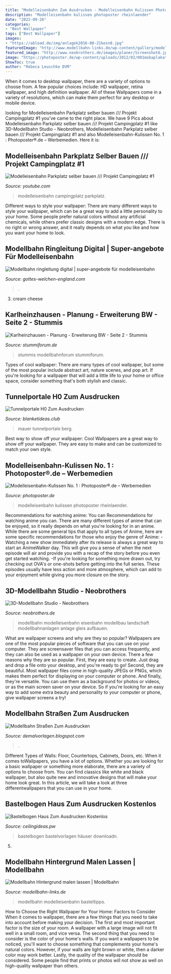 ```yaml
---
title: "Modelleisenbahn Zum Ausdrucken - Modelleisenbahn Kulissen Photoposter Rheinlaender"
description: "Modelleisenbahn kulissen photoposter rheinlaender"
date: "2022-09-26"
categories:
- "Best Wallpaper"
tags: ["Best Wallpaper"]
images:
- "https://abload.de/img/anlagek2016-08-21kesn8.jpg"
featuredImage: "http://www.modellbahn-links.de/wp-content/gallery/modellbahn-hintergrund/modelleisenbahn-hintergrund.jpg"
featured_image: "http://www.neobrothers.de/images/planer/Screenshot6.jpg"
image: "https://photoposter.de/wp-content/uploads/2012/02/001mobaplakat11.jpg"
ShowToc: true
author: "Rebeca Leuschke DVM"
---
```



When it comes to desktop wallpaper, there are a variety of options to choose from. A few popular choices include: HD wallpaper, retina wallpaper, and high definition wallpaper. All of these Wallpapers come in a variety of resolutions, which can make them perfect for any desktop or mobile device. 

	

		
looking for Modelleisenbahn Parkplatz selber bauen /// Projekt Campingplatz #1 you've came to the right place. We have 9 Pics about Modelleisenbahn Parkplatz selber bauen /// Projekt Campingplatz #1 like 3D-Modellbahn Studio - Neobrothers, Modelleisenbahn Parkplatz selber bauen /// Projekt Campingplatz #1 and also Modelleisenbahn-Kulissen No. 1 : Photoposter®.de – Werbemedien. Here it is:
		
    
## Modelleisenbahn Parkplatz Selber Bauen /// Projekt Campingplatz #1

<img loading=lazy src="https://i.ytimg.com/vi/jiR2ReQMQl0/maxresdefault.jpg" onerror="this.onerror=null;this.src='https://tse2.mm.bing.net/th?id=OIP.JLH_GBOfvbdKOaTx4hmDIAHaEK&amp;pid=15.1';" alt="Modelleisenbahn Parkplatz selber bauen /// Projekt Campingplatz #1">

_Source: youtube.com_

>modelleisenbahn campingplatz parkplatz. 

	

Different ways to style your wallpaper:
There are many different ways to style your wallpaper, which can be a great way to add a little personality to your home. Some people prefer natural colors without any artificial chemicals, while others prefer classic designs with a modern edge. There is no right or wrong answer, and it really depends on what you like and how you want your home to look.

    
## Modellbahn Ringleitung Digital | Super-angebote Für Modelleisenbahn

<img loading=lazy src="https://gottes-welchen-england.com/raaahh/E2jqGqTEC4Nw3gY7hIfiawHaE3.jpg" onerror="this.onerror=null;this.src='https://tse3.mm.bing.net/th?id=OIP.Za1CsvzPbraHt_tfT5QeZQAAAA&amp;pid=15.1';" alt="Modellbahn ringleitung digital | super-angebote für modelleisenbahn">

_Source: gottes-welchen-england.com_

>. 

	

3. cream cheese 

    
## Karlheinzhausen - Planung - Erweiterung BW - Seite 2 - Stummis

<img loading=lazy src="https://abload.de/img/anlagek2016-08-21kesn8.jpg" onerror="this.onerror=null;this.src='https://tse3.mm.bing.net/th?id=OIP.yX9UC1-P_O3CSHsuK_PckAHaD1&amp;pid=15.1';" alt="Karlheinzhausen - Planung - Erweiterung BW - Seite 2 - Stummis">

_Source: stummiforum.de_

>stummis modellbahnforum stummiforum. 

	

Types of cool wallpaper:
There are many types of cool wallpaper, but some of the most popular include abstract art, nature scenes, and pop art. If you're looking for a wallpaper that will add a little life to your home or office space, consider something that's both stylish and classic.

    
## Tunnelportale H0 Zum Ausdrucken

<img loading=lazy src="http://www.meinemodelleisenbahn.de/images/mauer.jpg" onerror="this.onerror=null;this.src='https://tse4.mm.bing.net/th?id=OIP.9Fe9KXwl1-Bgr6kVL7uO_gHaFQ&amp;pid=15.1';" alt="Tunnelportale H0 Zum Ausdrucken">

_Source: blanketideas.club_

>mauer tunnelportale berg. 

	

Best way to show off your wallpaper:
Cool Wallpapers are a great way to show off your wallpaper. They are easy to make and can be customized to match your own style.

    
## Modelleisenbahn-Kulissen No. 1 : Photoposter®.de – Werbemedien

<img loading=lazy src="https://photoposter.de/wp-content/uploads/2012/02/001mobaplakat11.jpg" onerror="this.onerror=null;this.src='https://tse3.mm.bing.net/th?id=OIP.wWwrQsApPziI2tTj-Mq50AHaDc&amp;pid=15.1';" alt="Modelleisenbahn-Kulissen No. 1 : Photoposter®.de – Werbemedien">

_Source: photoposter.de_

>modelleisenbahn kulissen photoposter rheinlaender. 

	

Recommendations for watching anime: You can
Recommendations for watching anime you can. There are many different types of anime that can be enjoyed, so it really depends on what you're looking for in an anime. While there are some general tips that apply to all types of Anime, here are some specific recommendations for those who enjoy the genre of Anime: 
-Watching a new show immediately after its release is always a great way to start an AnimeWalker day. This will give you a sense of when the next episode will air and provide you with a recap of the story before you even get started watching. 
-If you're looking for something more drawn out, try checking out OVA's or one-shots before getting into the full series. These episodes usually have less action and more atmosphere, which can add to your enjoyment while giving you more closure on the story.

    
## 3D-Modellbahn Studio - Neobrothers

<img loading=lazy src="http://www.neobrothers.de/images/planer/Screenshot6.jpg" onerror="this.onerror=null;this.src='https://tse3.mm.bing.net/th?id=OIP.c3tizGOeexeq9voObuOO_AHaDq&amp;pid=15.1';" alt="3D-Modellbahn Studio - Neobrothers">

_Source: neobrothers.de_

>modellbahn modelleisenbahn eisenbahn modellbau landschaft modellbahnanlagen anlage gleis aufbauen. 

	

What are wallpaper screens and why are they so popular?
Wallpapers are one of the most popular pieces of software that you can use on your computer. They are screensaver files that you can access frequently, and they can also be used as a wallpaper on your own device. There a few reasons why they are so popular. First, they are easy to create. Just drag and drop a file onto your desktop, and you're ready to go! Second, they are beautiful. Most wallpaper files come in high-quality JPEGs or PNGs, which makes them perfect for displaying on your computer or phone. And finally, they're versatile. You can use them as a background for photos or videos, or as the main screen saver on your device. So if you're looking for an easy way to add some extra beauty and personality to your computer or phone, give wallpaper screens a try!

    
## Modellbahn Straßen Zum Ausdrucken

<img loading=lazy src="https://www.klee-klaus.de/Rennbahn/IMG_20181002_074434_net.jpg" onerror="this.onerror=null;this.src='https://tse2.mm.bing.net/th?id=OIP.Nlu8EKgaSKPSXcEAFkPo2wHaFe&amp;pid=15.1';" alt="Modellbahn Straßen Zum Ausdrucken">

_Source: demalvorlagen.blogspot.com_

>. 

	

Different Types of Walls: Floor, Countertops, Cabinets, Doors, etc.
When it comes toWallpapers, you have a lot of options. Whether you are looking for a basic wallpaper or something more elaborate, there are a variety of options to choose from. You can find classics like white and black wallpaper, but also quite new and innovative designs that will make your home look great. In this article, we will take a look at three differentwallpapers that you can use in your home.

    
## Bastelbogen Haus Zum Ausdrucken Kostenlos

<img loading=lazy src="https://projekt-bastelbogen.de/_0595_modeln/bld_595_400/101r_n_haus_mit_walmdach_400.jpg" onerror="this.onerror=null;this.src='https://tse3.mm.bing.net/th?id=OIP.jFmaKQh6-0AGUcOXFvXFkgHaER&amp;pid=15.1';" alt="Bastelbogen Haus Zum Ausdrucken Kostenlos">

_Source: ceilingideas.pw_

>bastelbogen bastelvorlagen häuser downloadn. 

	

5.

    
## Modellbahn Hintergrund Malen Lassen | Modellbahn

<img loading=lazy src="http://www.modellbahn-links.de/wp-content/gallery/modellbahn-hintergrund/modelleisenbahn-hintergrund.jpg" onerror="this.onerror=null;this.src='https://tse1.mm.bing.net/th?id=OIP.5LdUWidcdMe7yb5eWdTwiwHaE7&amp;pid=15.1';" alt="Modellbahn Hintergrund malen lassen | Modellbahn">

_Source: modellbahn-links.de_

>modellbahn modelleisenbahn basteltipps. 

	

How to Choose the Right Wallpaper for Your Home: Factors to Consider
When it comes to wallpaper, there are a few things that you need to take into account before making your decision. The first and most important factor is the size of your room. A wallpaper with a large image will not fit well in a small room, and vice versa. 
The second thing that you need to consider is the color of your home's walls. If you want a wallpapers to be noticed, you'll want to choose something that complements your home's natural colors. However, if your walls are light brown or white, then a darker color may work better. 
Lastly, the quality of the wallpaper should be considered. Some people find that prints or photos will not show as well on high-quality wallpaper than others.

